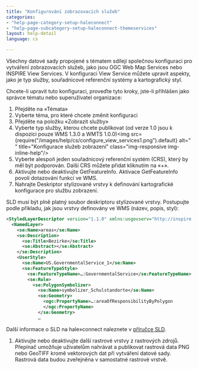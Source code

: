 ```yaml
---
title: "Konfigurování zobrazovacích služeb"
categories:
- "help-page-category-setup-haleconnect"
- "help-page-subcategory-setup-haleconnect-themeservices"
layout: help-detail
language: cs

---
```


Všechny datové sady propojené s tématem sdílejí společnou konfiguraci pro vytváření zobrazovacích služeb, jako jsou OGC Web Map Services nebo INSPIRE View Services. V konfiguraci View Service můžete upravit aspekty, jako je typ služby, souřadnicové referenční systémy a kartografický styl.

Chcete-li upravit tuto konfiguraci, proveďte tyto kroky, jste-li přihlášen jako správce tématu nebo superuživatel organizace:

1. Přejděte na &laquo;Témata&raquo;
1. Vyberte téma, pro které chcete změnit konfiguraci
1. Přejděte na položku &laquo;Zobrazit služby&raquo;
1. Vyberte typ služby, kterou chcete publikovat (od verze 1.0 jsou k dispozici pouze WMS 1.3.0 a WMTS 1.0.0)<img src={require("/images/help/cs/configure_view_services1.png").default} alt=" " title="Konfigurace služeb zobrazení" class="img-responsive img-inline-help"/>
1. Vyberte alespoň jeden souřadnicový referenční systém (CRS), který by měl být podporován. Další CRS můžete přidat kliknutím na &laquo;+&raquo;.
1. Aktivujte nebo deaktivujte GetFeatureInfo. Aktivace GetFeatureInfo povolí dotazování funkcí ve WMS.
1. Nahrajte Deskriptor stylizované vrstvy k definování kartografické konfigurace pro službu zobrazení.

SLD musí být plně platný soubor deskriptoru stylizované vrstvy. Postupujte podle příkladu, jak jsou vrstvy definovány ve WMS (název, popis, styl):

```xml
<StyledLayerDescriptor version="1.1.0" xmlns:usgovserv="http://inspire.ec.europa.eu/schemas/us-govserv/4.0" … >
  <NamedLayer>
    <se:Name>areas</se:Name>
    <se:Description>
      <se:Title>Bezirke</se:Title>
      <se:Abstract></se:Abstract>
    </se:Description>
    <UserStyle>
      <se:Name>US.GovernmentalService_1</se:Name>
      <se:FeatureTypeStyle>
        <se:FeatureTypeName>…:GovernmentalService</se:FeatureTypeName>
        <se:Rule>
          <se:PolygonSymbolizer>
            <se:Name>symbolizer_Schulstandorte</se:Name>
            <se:Geometry>
              <ogc:PropertyName>…:areaOfResponsibilityByPolygon
              </ogc:PropertyName>
            </se:Geometry>
            …
```

Další informace o SLD na hale»connect naleznete v [příručce SLD](../../tutorials/2018-05-03-sld-tutorial.md).

1. Aktivujte nebo deaktivujte další rastrové vrstvy z rastrových zdrojů. Přepínač umožňuje uživatelům nahrávat a publikovat rastrová data PNG nebo GeoTIFF kromě vektorových dat při vytváření datové sady. Rastrová data budou zveřejněna v samostatné rastrové vrstvě.
